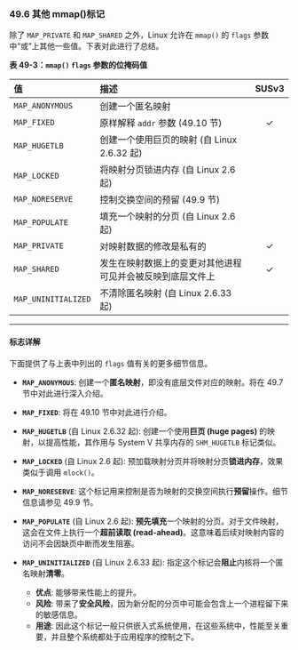 ### **49.6 其他 mmap()标记**

除了 `MAP_PRIVATE` 和 `MAP_SHARED` 之外，Linux 允许在 `mmap()` 的 `flags` 参数中“或”上其他一些值。下表对此进行了总结。

**表 49-3：`mmap()` `flags` 参数的位掩码值**

| 值                   | 描述                             | SUSv3 |
| :------------------ | :----------------------------- | :---: |
| `MAP_ANONYMOUS`     | 创建一个匿名映射                       |       |
| `MAP_FIXED`         | 原样解释 `addr` 参数 (49.10 节)       |   ✓   |
| `MAP_HUGETLB`       | 创建一个使用巨页的映射 (自 Linux 2.6.32 起) |       |
| `MAP_LOCKED`        | 将映射分页锁进内存 (自 Linux 2.6 起)      |       |
| `MAP_NORESERVE`     | 控制交换空间的预留 (49.9 节)             |       |
| `MAP_POPULATE`      | 填充一个映射的分页 (自 Linux 2.6 起)      |       |
| `MAP_PRIVATE`       | 对映射数据的修改是私有的                   |   ✓   |
| `MAP_SHARED`        | 发生在映射数据上的变更对其他进程可见并会被反映到底层文件上  |   ✓   |
| `MAP_UNINITIALIZED` | 不清除匿名映射 (自 Linux 2.6.33 起)     |       |

---
#### **标志详解**
下面提供了与上表中列出的 `flags` 值有关的更多细节信息。

* **`MAP_ANONYMOUS`**:
    创建一个**匿名映射**，即没有底层文件对应的映射。将在 49.7 节中对此进行深入介绍。

* **`MAP_FIXED`**:
    将在 49.10 节中对此进行介绍。

* **`MAP_HUGETLB`** (自 Linux 2.6.32 起):
    创建一个使用**巨页 (huge pages)** 的映射，以提高性能，其作用与 System V 共享内存的 `SHM_HUGETLB` 标记类似。

* **`MAP_LOCKED`** (自 Linux 2.6 起):
    预加载映射分页并将映射分页**锁进内存**，效果类似于调用 `mlock()`。

* **`MAP_NORESERVE`**:
    这个标记用来控制是否为映射的交换空间执行**预留**操作。细节信息请参见 49.9 节。

* **`MAP_POPULATE`** (自 Linux 2.6 起):
    **预先填充**一个映射的分页。对于文件映射，这会在文件上执行一个**超前读取 (read-ahead)**。这意味着后续对映射内容的访问不会因缺页中断而发生阻塞。

* **`MAP_UNINITIALIZED`** (自 Linux 2.6.33 起):
    指定这个标记会**阻止**内核将一个匿名映射**清零**。
    * **优点**: 能够带来性能上的提升。
    * **风险**: 带来了**安全风险**，因为新分配的分页中可能会包含上一个进程留下来的敏感信息。
    * **用途**: 因此这个标记一般只供嵌入式系统使用，在这些系统中，性能至关重要，并且整个系统都处于应用程序的控制之下。